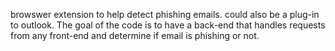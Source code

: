 browswer extension to help detect phishing emails. could also be a plug-in to outlook. The goal of the code is to have a back-end that handles requests from any front-end and determine if email is phishing or not. 